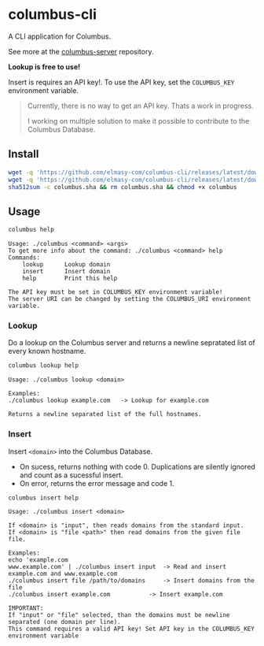 # columbus-cli

A CLI application for Columbus.

See more at the [columbus-server](https://github.com/elmasy-com/columbus-server) repository.

**Lookup is free to use!**

Insert is requires an API key!. To use the API key, set the `COLUMBUS_KEY` environment variable.

> Currently, there is no way to get an API key. Thats a work in progress.
>
> I working on multiple solution to make it possible to contribute to the Columbus Database. 

## Install

```bash
wget -q 'https://github.com/elmasy-com/columbus-cli/releases/latest/download/columbus' -O columbus && \
wget -q 'https://github.com/elmasy-com/columbus-cli/releases/latest/download/columbus.sha' -O columbus.sha && \
sha512sum -c columbus.sha && rm columbus.sha && chmod +x columbus
```

## Usage

```bash
columbus help
```
```
Usage: ./columbus <command> <args>
To get more info about the command: ./columbus <command> help
Commands:
	lookup		Lookup domain
	insert		Insert domain
    help        Print this help

The API key must be set in COLUMBUS_KEY environment variable!
The server URI can be changed by setting the COLUMBUS_URI environment variable.
```

### Lookup

Do a lookup on the Columbus server and returns a newline sepratated list of every known hostname.

```bash
columbus lookup help
```
```
Usage: ./columbus lookup <domain>

Examples:
./columbus lookup example.com	-> Lookup for example.com

Returns a newline separated list of the full hostnames.
```

### Insert

Insert `<domain>` into the Columbus Database.

- On sucess, returns nothing with code 0. Duplications are silently ignored and count as a sucessful insert.
- On error, returns the error message and code 1.

```bash
columbus insert help
```
```
Usage: ./columbus insert <domain>

If <domain> is "input", then reads domains from the standard input.
If <domain> is "file <path>" then read domains from the given file file.

Examples:
echo 'example.com
www.example.com' | ./columbus insert input	-> Read and insert example.com and www.example.com
./columbus insert file /path/to/domains		-> Insert domains from the file
./columbus insert example.com			-> Insert example.com

IMPORTANT:
If "input" or "file" selected, than the domains must be newline separated (one domain per line).
This command requires a valid API key! Set API key in the COLUMBUS_KEY environment variable
```